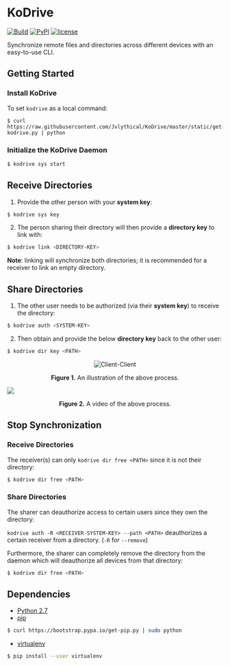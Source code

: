 # KoDrive

[![Build](https://img.shields.io/travis/Jvlythical/KoDrive/master.svg)](https://travis-ci.org/Jvlythical/KoDrive)
[![PyPI](https://img.shields.io/pypi/v/kodrive.svg)](https://pypi.python.org/pypi/kodrive)
[![license](https://img.shields.io/badge/license-MIT-blue.svg)](https://opensource.org/licenses/MIT)

Synchronize remote files and directories across different devices with an easy-to-use CLI.

## Getting Started

### Install KoDrive
To set ```kodrive``` as a local command:

    $ curl https://raw.githubusercontent.com/Jvlythical/KoDrive/master/static/get-kodrive.py | python

### Initialize the KoDrive Daemon

```sh
$ kodrive sys start
```

## Receive Directories

1. Provide the other person with your **system key**:

  ```sh
  $ kodrive sys key 
  ```
2. The person sharing their directory will then provide a **directory key** to link with:

  ```sh
  $ kodrive link <DIRECTORY-KEY>
  ```
  
  **Note**: linking will synchronize both directories; it is recommended for a receiver to link an empty directory.

## Share Directories

1. The other user needs to be authorized (via their **system key**) to receive the directory:   

  ```sh
  $ kodrive auth <SYSTEM-KEY> 
  ```
2. Then obtain and provide the below **directory key** back to the other user:
 
  ```sh
  $ kodrive dir key <PATH>
  ```
  
<p align="center">
  <img src="https://github.com/Jvlythical/KoDrive/blob/master/static/images/client-client-circle.png" alt="Client-Client"/>
</p>
<p align="center">
    <b>Figure 1.</b> An illustration of the above process.
</p>

![](static/videos/demo.gif)
<p align="center">
    <b>Figure 2.</b> A video of the above process.
</p>

## Stop Synchronization

### Receive Directories

The receiver(s) can only ```kodrive dir free <PATH>``` since it is not their directory:
```sh
$ kodrive dir free <PATH>
```

### Share Directories

The sharer can deauthorize access to certain users since they own the directory:

<!-- 1. ```kodrive auth -l``` lists all directories authorized to others and the devices which are authorized. This can be useful for ```kodrive dir auth -a/-r``` to obtain system keys and verify whether a device has been deauthorized. -->

<!-- 2. ```kodrive auth -R <RECEIVER-SYSTEM-KEY> <PATH>``` deauthorizes a certain receiver from a directory. (```-R``` for ```--remove```)  -->
```kodrive auth -R <RECEIVER-SYSTEM-KEY> --path <PATH>``` deauthorizes a certain receiver from a directory. (```-R``` for ```--remove```) 

<!-- $ kodrive dir auth -l -->

<!-- ```sh -->
<!-- $ kodrive dir auth -R <RECEIVER-SYSTEM-KEY> --path <PATH> -->
<!-- ``` -->

Furthermore, the sharer can completely remove the directory from the daemon which will deauthorize all devices from that directory:
```sh
$ kodrive dir free <PATH>
```

## Dependencies

- [Python 2.7](https://www.python.org/downloads/)
- [pip](https://pip.pypa.io/en/stable/installing/)
```sh
$ curl https://bootstrap.pypa.io/get-pip.py | sudo python
```
- [virtualenv](https://virtualenv.pypa.io/en/stable/installation/)
```sh
$ pip install --user virtualenv
```
